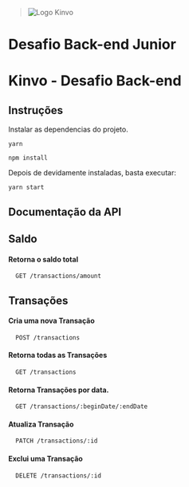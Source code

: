 > ![Logo Kinvo](https://github.com/cbfranca/kinvo-front-end-test/blob/master/logo.svg)

# Desafio Back-end Junior

# Kinvo - Desafio Back-end

## Instruções

Instalar as dependencias do projeto.

```
yarn
```

```
npm install
```

Depois de devidamente instaladas, basta executar:

```
yarn start
```

## Documentação da API

## Saldo

#### Retorna o saldo total

```http
  GET /transactions/amount
```

## Transações

#### Cria uma nova Transação

```http
  POST /transactions
```

#### Retorna todas as Transações

```http
  GET /transactions
```

#### Retorna Transações por data.

```http
  GET /transactions/:beginDate/:endDate
```

#### Atualiza Transação

```http
  PATCH /transactions/:id
```

#### Exclui uma Transação

```http
  DELETE /transactions/:id
```
